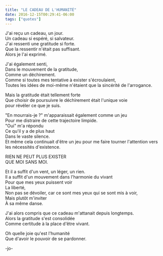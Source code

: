 ```yaml
---
title: "LE CADEAU DE L'HUMANITÉ"
date: 2016-12-15T00:29:41-06:00
tags: ["quotes"]
---
```




J'ai reçu un cadeau, un jour.\
Un cadeau si espéré, si salvateur.\
J'ai ressenti une gratitude si forte.\
Que la ressentir n'était pas suffisant.\
Alors je l'ai exprimé.

J'ai également senti,\
Dans le mouvement de la gratitude,\
Comme un déchirement.\
Comme si toutes mes tentative à exister s'écroulaient,\
Toutes les idées de moi-même n'étaient que la sincérité de l'arrogance.

Mais la gratitude était tellement forte\
Que choisir de poursuivre le déchirement était l'unique voie\
pour révéler ce que je suis.

"En mourrais-je ?" m'apparaissait également comme un jeu\
Pour me distraire de cette trajectoire limpide.\
"Oui" m'a répondu\
Ce qu'il y a de plus haut\
Dans le vaste silence.\
Et même cela continuait d'être un jeu pour me faire tourner l'attention vers les nécessités d'existence.

RIEN NE PEUT PLUS EXISTER\
QUE MOI SANS MOI.

Et il a suffit d'un vent, un léger, un rien.\
Il a suffit d'un mouvement dans l'harmonie du vivant\
Pour que mes yeux puissent voir\
La liberté,\
Non pas se dévoiler, car ce sont mes yeux qui se sont mis à voir,\
Mais plutôt m'inviter\
À sa même danse.

J'ai alors compris que ce cadeau m'attanait depuis longtemps.\
Alors la gratitude s'est consolidée\
Comme certitude à la place d'être vivant.

Oh quelle joie qu'est l'humanité\
Que d'avoir le pouvoir de se pardonner.



-jo-